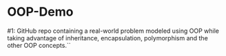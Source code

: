 # OOP-Demo
#1: GitHub repo containing a real-world problem modeled using OOP while taking advantage of inheritance, encapsulation, polymorphism and the other OOP concepts.``
